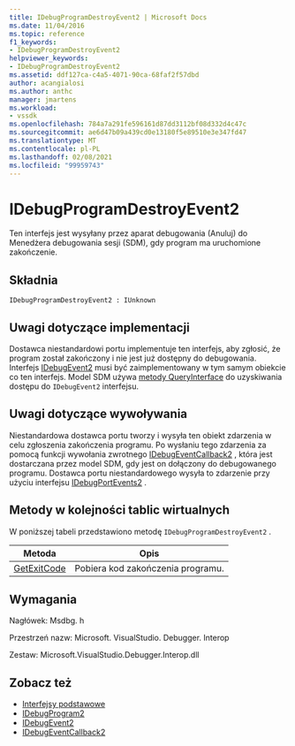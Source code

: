 ```yaml
---
title: IDebugProgramDestroyEvent2 | Microsoft Docs
ms.date: 11/04/2016
ms.topic: reference
f1_keywords:
- IDebugProgramDestroyEvent2
helpviewer_keywords:
- IDebugProgramDestroyEvent2
ms.assetid: ddf127ca-c4a5-4071-90ca-68faf2f57dbd
author: acangialosi
ms.author: anthc
manager: jmartens
ms.workload:
- vssdk
ms.openlocfilehash: 784a7a291fe596161d87dd3112bf08d332d4c47c
ms.sourcegitcommit: ae6d47b09a439cd0e13180f5e89510e3e347fd47
ms.translationtype: MT
ms.contentlocale: pl-PL
ms.lasthandoff: 02/08/2021
ms.locfileid: "99959743"
---
```

# <a name="idebugprogramdestroyevent2"></a>IDebugProgramDestroyEvent2
Ten interfejs jest wysyłany przez aparat debugowania (Anuluj) do Menedżera debugowania sesji (SDM), gdy program ma uruchomione zakończenie.

## <a name="syntax"></a>Składnia

```
IDebugProgramDestroyEvent2 : IUnknown
```

## <a name="notes-for-implementers"></a>Uwagi dotyczące implementacji
 Dostawca niestandardowi portu implementuje ten interfejs, aby zgłosić, że program został zakończony i nie jest już dostępny do debugowania. Interfejs [IDebugEvent2](../../../extensibility/debugger/reference/idebugevent2.md) musi być zaimplementowany w tym samym obiekcie co ten interfejs. Model SDM używa [metody QueryInterface](/cpp/atl/queryinterface) do uzyskiwania dostępu do `IDebugEvent2` interfejsu.

## <a name="notes-for-callers"></a>Uwagi dotyczące wywoływania
 Niestandardowa dostawca portu tworzy i wysyła ten obiekt zdarzenia w celu zgłoszenia zakończenia programu. Po wysłaniu tego zdarzenia za pomocą funkcji wywołania zwrotnego [IDebugEventCallback2](../../../extensibility/debugger/reference/idebugeventcallback2.md) , która jest dostarczana przez model SDM, gdy jest on dołączony do debugowanego programu. Dostawca portu niestandardowego wysyła to zdarzenie przy użyciu interfejsu [IDebugPortEvents2](../../../extensibility/debugger/reference/idebugportevents2.md) .

## <a name="methods-in-vtable-order"></a>Metody w kolejności tablic wirtualnych
 W poniższej tabeli przedstawiono metodę `IDebugProgramDestroyEvent2` .

|Metoda|Opis|
|------------|-----------------|
|[GetExitCode](../../../extensibility/debugger/reference/idebugprogramdestroyevent2-getexitcode.md)|Pobiera kod zakończenia programu.|

## <a name="requirements"></a>Wymagania
 Nagłówek: Msdbg. h

 Przestrzeń nazw: Microsoft. VisualStudio. Debugger. Interop

 Zestaw: Microsoft.VisualStudio.Debugger.Interop.dll

## <a name="see-also"></a>Zobacz też
- [Interfejsy podstawowe](../../../extensibility/debugger/reference/core-interfaces.md)
- [IDebugProgram2](../../../extensibility/debugger/reference/idebugprogram2.md)
- [IDebugEvent2](../../../extensibility/debugger/reference/idebugevent2.md)
- [IDebugEventCallback2](../../../extensibility/debugger/reference/idebugeventcallback2.md)

